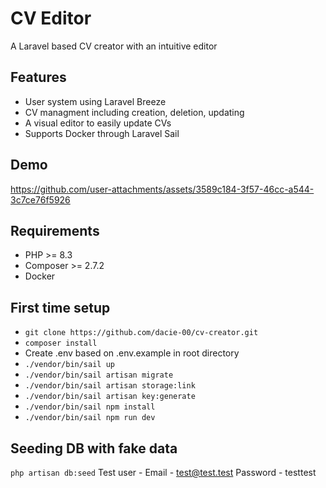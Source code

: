 # CV Editor

A Laravel based CV creator with an intuitive editor

## Features

* User system using Laravel Breeze
* CV managment including creation, deletion, updating
* A visual editor to easily update CVs
* Supports Docker through Laravel Sail

## Demo

https://github.com/user-attachments/assets/3589c184-3f57-46cc-a544-3c7ce76f5926


## Requirements

* PHP >= 8.3
* Composer >= 2.7.2
* Docker

## First time setup

* ```git clone https://github.com/dacie-00/cv-creator.git```
* ```composer install```
* Create .env based on .env.example in root directory
* ```./vendor/bin/sail up```
* ```./vendor/bin/sail artisan migrate```
* ```./vendor/bin/sail artisan storage:link```
* ```./vendor/bin/sail artisan key:generate```
* ```./vendor/bin/sail npm install```
* ```./vendor/bin/sail npm run dev```

## Seeding DB with fake data
```php artisan db:seed```
Test user - 
    Email - test@test.test
    Password - testtest

